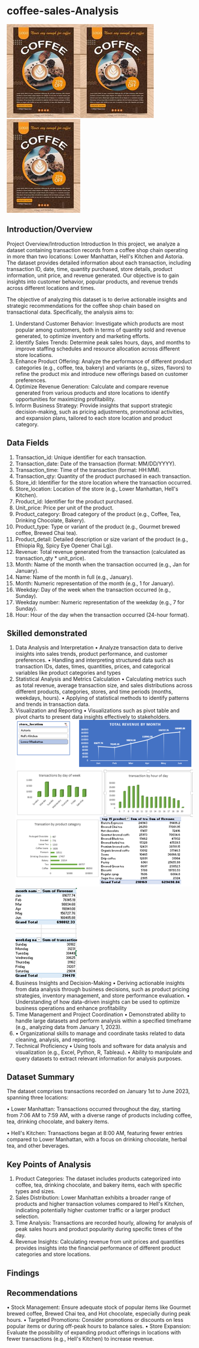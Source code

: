 # coffee-sales-Analysis
![](cofee.jpg)![](cofee.jpg)![](cofee.jpg)
## Introduction/Overview
Project Overview/Introduction
Introduction
In this project, we analyze a dataset containing transaction records from a coffee shop chain operating in more than two locations: Lower Manhattan, Hell's Kitchen and Astoria. The dataset provides detailed information about each transaction, including transaction ID, date, time, quantity purchased, store details, product information, unit price, and revenue generated. Our objective is to gain insights into customer behavior, popular products, and revenue trends across different locations and times.

The objective of analyzing this dataset is to derive actionable insights and strategic recommendations for the coffee shop chain based on transactional data. Specifically, the analysis aims to:
1.	Understand Customer Behavior: Investigate which products are most popular among customers, both in terms of quantity sold and revenue generated, to optimize inventory and marketing efforts.
2.	Identify Sales Trends: Determine peak sales hours, days, and months to improve staffing schedules and resource allocation across different store locations.
3.	Enhance Product Offering: Analyze the performance of different product categories (e.g., coffee, tea, bakery) and variants (e.g., sizes, flavors) to refine the product mix and introduce new offerings based on customer preferences.
4.	Optimize Revenue Generation: Calculate and compare revenue generated from various products and store locations to identify opportunities for maximizing profitability.
5.	Inform Business Strategy: Provide insights that support strategic decision-making, such as pricing adjustments, promotional activities, and expansion plans, tailored to each store location and product category.
   
## Data Fields
1.	Transaction_id: Unique identifier for each transaction.
2.	Transaction_date: Date of the transaction (format: MM/DD/YYYY).
3.	Transaction_time: Time of the transaction (format: HH:MM).
4.	Transaction_qty: Quantity of the product purchased in each transaction.
5.	Store_id: Identifier for the store location where the transaction occurred.
6.	Store_location: Location of the store (e.g., Lower Manhattan, Hell's Kitchen).
7.	Product_id: Identifier for the product purchased.
8.	Unit_price: Price per unit of the product.
9.	Product_category: Broad category of the product (e.g., Coffee, Tea, Drinking Chocolate, Bakery).
10.	Product_type: Type or variant of the product (e.g., Gourmet brewed coffee, Brewed Chai tea).
11.	Product_detail: Detailed description or size variant of the product (e.g., Ethiopia Rg, Spicy Eye Opener Chai Lg).
12.	Revenue: Total revenue generated from the transaction (calculated as transaction_qty * unit_price).
13.	Month: Name of the month when the transaction occurred (e.g., Jan for January).
14.	Name: Name of the month in full (e.g., January).
15.	Month: Numeric representation of the month (e.g., 1 for January).
16.	Weekday: Day of the week when the transaction occurred (e.g., Sunday).
17.	Weekday number: Numeric representation of the weekday (e.g., 7 for Sunday).
18.	Hour: Hour of the day when the transaction occurred (24-hour format).

## Skilled demonstrated

1. Data Analysis and Interpretation
• Analyze transaction data to derive insights into sales trends, product performance, and customer preferences.
• Handling and interpreting structured data such as transaction IDs, dates, times, quantities, prices, and categorical variables like product categories and types
2. Statistical Analysis and Metrics Calculation
• Calculating metrics such as total revenue, average transaction size, and sales distributions across different products, categories, stores, and time periods (months, weekdays, hours).
• Applying of statistical methods to identify patterns and trends in transaction data.
3.	Visualization and Reporting
•	Visualizations such as pivot table and pivot charts to present data insights effectively to stakeholders.
 ![](goodys_work.PNG)
![](pivot_table.PNG) 
5.	Business Insights and Decision-Making
• Deriving actionable insights from data analysis through business decisions, such as product pricing strategies, inventory management, and store performance evaluation.
• Understanding of how data-driven insights can be used to optimize business operations and enhance profitability
6.	Time Management and Project Coordination
• Demonstrated ability to handle large datasets and perform analysis within a specified timeframe (e.g., analyzing data from January 1, 2023).
7.	• Organizational skills to manage and coordinate tasks related to data cleaning, analysis, and reporting.
8.	Technical Proficiency
•	Using tools and software for data analysis and visualization (e.g., Excel, Python, R, Tableau).
• Ability to manipulate and query datasets to extract relevant information for analysis purposes.

## Dataset Summary

The dataset comprises transactions recorded on January 1st to June 2023, spanning three locations:

•	Lower Manhattan: Transactions occurred throughout the day, starting from 7:06 AM to 7:59 AM, with a diverse range of products including coffee, tea, drinking chocolate, and bakery items.

•	Hell's Kitchen: Transactions began at 8:00 AM, featuring fewer entries compared to Lower Manhattan, with a focus on drinking chocolate, herbal tea, and other beverages.

## Key Points of Analysis

1.	Product Categories: The dataset includes products categorized into coffee, tea, drinking chocolate, and bakery items, each with specific types and sizes.
2.	Sales Distribution: Lower Manhattan exhibits a broader range of products and higher transaction volumes compared to Hell's Kitchen, indicating potentially higher customer traffic or a larger product selection.
3.	Time Analysis: Transactions are recorded hourly, allowing for analysis of peak sales hours and product popularity during specific times of the day.
4.	Revenue Insights: Calculating revenue from unit prices and quantities provides insights into the financial performance of different product categories and store locations.

## Findings


## Recommendations

• Stock Management: Ensure adequate stock of popular items like Gourmet brewed coffee, Brewed Chai tea, and Hot chocolate, especially during peak hours.
• Targeted Promotions: Consider promotions or discounts on less popular items or during off-peak hours to balance sales.
• Store Expansion: Evaluate the possibility of expanding product offerings in locations with fewer transactions (e.g., Hell's Kitchen) to increase revenue.
